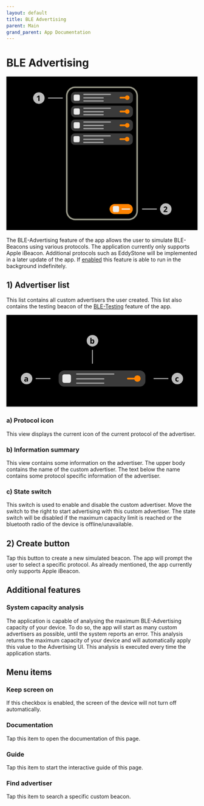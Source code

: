 ```yaml
---
layout: default
title: BLE Advertising
parent: Main
grand_parent: App Documentation
---
```


# BLE Advertising

![BLE Advertising Scheme](../images/app_ble_advertising.svg)

The BLE-Advertising feature of the app allows the user to simulate BLE-Beacons using various protocols. The application currently only supports Apple iBeacon. Additional protocols such as EddyStone will be implemented in a later update of the app.
If [enabled](../settings/settings_bluetooth.md) this feature is able to run in the background indefinitely.

## 1) Advertiser list

This list contains all custom advertisers the user created. This list also contains the testing beacon of the [BLE-Testing](./ble_testing.md) feature of the app.

![BLE-Advertising Item Scheme](../images/app_ble_advertising_item.svg)

### a) Protocol icon

This view displays the current icon of the current protocol of the advertiser.

### b) Information summary

This view contains some information on the advertiser. The upper body contains the name of the custom advertiser. The text below the name contains some protocol specific information of the advertiser.

### c) State switch

This switch is used to enable and disable the custom advertiser. Move the switch to the right to start advertising with this custom advertiser. The state switch will be disabled if the maximum capacity limit is reached or the bluetooth radio of the device is offline/unavailable.

## 2) Create button

Tap this button to create a new simulated beacon. The app will prompt the user to select a specific protocol. As already mentioned, the app currently only supports Apple iBeacon.

## Additional features

### System capacity analysis

The application is capable of analysing the maximum BLE-Advertising capacity of your device. To do so, the app will start as many custom advertisers as possible, until the system reports an error. This analysis returns the maximum capacity of your device and will automatically apply this value to the Advertising UI. This analysis is executed every time the application starts.

## Menu items

### Keep screen on

If this checkbox is enabled, the screen of the device will not turn off automatically.

### Documentation

Tap this item to open the documentation of this page.

### Guide

Tap this item to start the interactive guide of this page.

### Find advertiser

Tap this item to search a specific custom beacon.